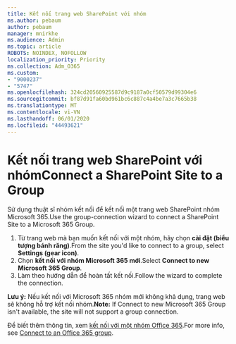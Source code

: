 ```yaml
---
title: Kết nối trang web SharePoint với nhóm
ms.author: pebaum
author: pebaum
manager: mnirkhe
ms.audience: Admin
ms.topic: article
ROBOTS: NOINDEX, NOFOLLOW
localization_priority: Priority
ms.collection: Adm_O365
ms.custom:
- "9000237"
- "5747"
ms.openlocfilehash: 324cd20560925587d9c9187a0cf50579d99304e6
ms.sourcegitcommit: bf87d91fa60bd961bc6c887c4a4be7a3c7665b38
ms.translationtype: MT
ms.contentlocale: vi-VN
ms.lasthandoff: 06/01/2020
ms.locfileid: "44493621"
---
```

# <a name="connect-a-sharepoint-site-to-a-group"></a><span data-ttu-id="6596e-102">Kết nối trang web SharePoint với nhóm</span><span class="sxs-lookup"><span data-stu-id="6596e-102">Connect a SharePoint Site to a Group</span></span>

<span data-ttu-id="6596e-103">Sử dụng thuật sĩ nhóm kết nối để kết nối một trang web SharePoint nhóm Microsoft 365.</span><span class="sxs-lookup"><span data-stu-id="6596e-103">Use the group-connection wizard to connect a SharePoint Site to a Microsoft 365 Group.</span></span>

1. <span data-ttu-id="6596e-104">Từ trang web mà bạn muốn kết nối với một nhóm, hãy chọn **cài đặt (biểu tượng bánh răng)**.</span><span class="sxs-lookup"><span data-stu-id="6596e-104">From the site you'd like to connect to a group, select  **Settings (gear icon)**.</span></span>
2. <span data-ttu-id="6596e-105">Chọn **kết nối với nhóm Microsoft 365 mới**.</span><span class="sxs-lookup"><span data-stu-id="6596e-105">Select  **Connect to new Microsoft 365 Group**.</span></span>
3. <span data-ttu-id="6596e-106">Làm theo hướng dẫn để hoàn tất kết nối.</span><span class="sxs-lookup"><span data-stu-id="6596e-106">Follow the wizard to complete the connection.</span></span>

<span data-ttu-id="6596e-107">**Lưu ý:**  Nếu kết nối với Microsoft 365 nhóm mới không khả dụng, trang web sẽ không hỗ trợ kết nối nhóm.</span><span class="sxs-lookup"><span data-stu-id="6596e-107">**Note:**  If Connect to new Microsoft 365 Group isn't available, the site will not support a group connection.</span></span>

<span data-ttu-id="6596e-108">Để biết thêm thông tin, xem [kết nối với một nhóm Office 365](https://docs.microsoft.com/sharepoint/dev/transform/modernize-connect-to-office365-group).</span><span class="sxs-lookup"><span data-stu-id="6596e-108">For more info, see  [Connect to an Office 365 group](https://docs.microsoft.com/sharepoint/dev/transform/modernize-connect-to-office365-group).</span></span>